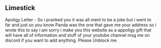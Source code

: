 ## Limestick
Apoligy Letter -
So i pranked you it was all ment to be a joke but i went to far and just so you know Panda was the one that gave me your address so i wrote this to say i am sorry i make you this website as a appoligy gift that will have all of information and stuff of your youtube channel msg me on discord if you want to add anything. Please Unblock me
